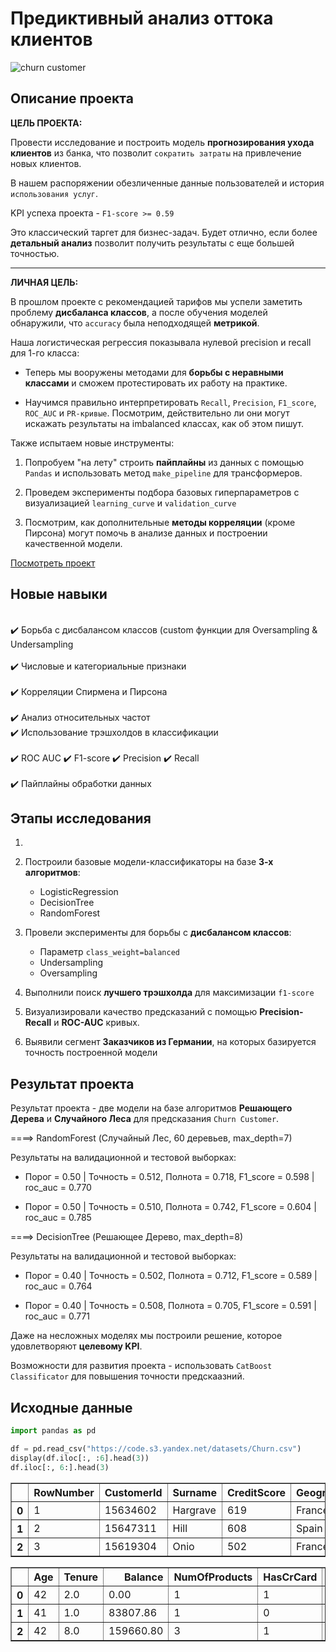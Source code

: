 # Предиктивный анализ оттока клиентов
![churn customer](https://static9.depositphotos.com/1202020/1221/i/600/depositphotos_12212262-stock-photo-marketing-campaign-business-success.jpg)
## Описание проекта

**ЦЕЛЬ ПРОЕКТА:**

Провести исследование и построить модель **прогнозирования ухода клиентов** из банка, что позволит `сократить затраты` на привлечение новых клиентов.

В нашем распоряжении обезличенные данные пользователей и история `использования услуг`.


KPI успеха проекта - `F1-score >= 0.59` 

Это классический таргет для бизнес-задач. Будет отлично, если более **детальный анализ** позволит получить результаты с еще большей точностью.

---

**ЛИЧНАЯ ЦЕЛЬ:**

В прошлом проекте с рекомендацией тарифов мы успели заметить проблему **дисбаланса классов**, а после обучения моделей обнаружили, что `accuracy` была неподходящей **метрикой**.

Наша логистическая регрессия показывала нулевой precision и recall для 1-го класса:

- Теперь мы вооружены  методами для **борьбы с неравными классами** и сможем протестировать их работу на практике. 


- Научимся правильно интерпретировать `Recall`, `Precision`, `F1_score`, `ROC_AUC` и `PR-кривые`. Посмотрим, действительно ли они могут искажать результаты на imbalanced классах, как об этом пишут.

Также испытаем новые инструменты:

1. Попробуем "на лету" строить **пайплайны** из данных с помощью `Pandas`  и использовать метод `make_pipeline` для трансформеров.


2. Проведем эксперименты подбора базовых гиперпараметров c визуализацией `learning_curve` и `validation_curve`


3. Посмотрим, как дополнительные **методы корреляции** (кроме Пирсона) могут помочь в анализе данных и построении качественной модели.


[Посмотреть проект](Customer_churn_prediction_v1.ipynb)

## Новые навыки

<div class="alert alert-success">
<br> ✔️ Борьба с дисбалансом классов (custom функции для Оversampling & Undersampling</br>
<br> ✔️ Числовые и категориальные признаки </br>
<br> ✔️ Корреляции Спирмена и Пирсона </br>
<br> ✔️ Анализ относительных частот</br> ✔️ Использование трэшхолдов в классификации </br>
<br> ✔️ ROC AUC ✔️ F1-score ✔️ Precision ✔️ Recall</br>
<br> ✔️ Пайплайны обработки данных</br>
</div>

## Этапы исследования

1. 

3. Построили базовые модели-классификаторы на базе **3-х алгоритмов**:

    - LogisticRegression
    - DecisionTree
    - RandomForest

4. Провели эксперименты для борьбы с **дисбалансом классов**:

    - Параметр `class_weight=balanced`
    - Undersampling 
    - Oversampling
    
5. Выполнили поиск **лучшего трэшхолда** для максимизации `f1-score`

6. Визуализировали качество предсказаний с помощью **Precision-Recall** и **ROC-AUC** кривых.

7. Выявили сегмент **Заказчиков из Германии**, на которых базируется точность построенной модели

## Результат проекта

Результат проекта  - две модели на базе алгоритмов **Решающего Дерева** и **Случайного Леса**
для предсказания `Churn Customer`.

====> RandomForest (Случайный Лес, 60 деревьев, max_depth=7)

Результаты на валидационной и тестовой выборках:

- Порог = 0.50 | Точность = 0.512, Полнота = 0.718, F1_score = 0.598 | roc_auc = 0.770

- Порог = 0.50 | Точность = 0.510, Полнота = 0.742, F1_score = 0.604 | roc_auc = 0.785

====> DecisionTree (Решающее Дерево, max_depth=8)

Результаты на валидационной и тестовой выборках:

- Порог = 0.40 | Точность = 0.502, Полнота = 0.712, F1_score = 0.589 | roc_auc = 0.764

- Порог = 0.40 | Точность = 0.508, Полнота = 0.705, F1_score = 0.591 | roc_auc = 0.771

Даже на несложных моделях мы построили решение, которое удовлетворяют **целевому KPI**.

Возможности для развития проекта - использовать `CatBoost Classificator` для повышения точности предскаазний.


## Исходные данные


```python
import pandas as pd

df = pd.read_csv("https://code.s3.yandex.net/datasets/Churn.csv")
display(df.iloc[:, :6].head(3))
df.iloc[:, 6:].head(3)
```


<div>

<table border="1" class="dataframe">
  <thead>
    <tr style="text-align: right;">
      <th></th>
      <th>RowNumber</th>
      <th>CustomerId</th>
      <th>Surname</th>
      <th>CreditScore</th>
      <th>Geography</th>
      <th>Gender</th>
    </tr>
  </thead>
  <tbody>
    <tr>
      <th>0</th>
      <td>1</td>
      <td>15634602</td>
      <td>Hargrave</td>
      <td>619</td>
      <td>France</td>
      <td>Female</td>
    </tr>
    <tr>
      <th>1</th>
      <td>2</td>
      <td>15647311</td>
      <td>Hill</td>
      <td>608</td>
      <td>Spain</td>
      <td>Female</td>
    </tr>
    <tr>
      <th>2</th>
      <td>3</td>
      <td>15619304</td>
      <td>Onio</td>
      <td>502</td>
      <td>France</td>
      <td>Female</td>
    </tr>
  </tbody>
</table>
</div>





<div>

<table border="1" class="dataframe">
  <thead>
    <tr style="text-align: right;">
      <th></th>
      <th>Age</th>
      <th>Tenure</th>
      <th>Balance</th>
      <th>NumOfProducts</th>
      <th>HasCrCard</th>
      <th>IsActiveMember</th>
      <th>EstimatedSalary</th>
      <th>Exited</th>
    </tr>
  </thead>
  <tbody>
    <tr>
      <th>0</th>
      <td>42</td>
      <td>2.0</td>
      <td>0.00</td>
      <td>1</td>
      <td>1</td>
      <td>1</td>
      <td>101348.88</td>
      <td>1</td>
    </tr>
    <tr>
      <th>1</th>
      <td>41</td>
      <td>1.0</td>
      <td>83807.86</td>
      <td>1</td>
      <td>0</td>
      <td>1</td>
      <td>112542.58</td>
      <td>0</td>
    </tr>
    <tr>
      <th>2</th>
      <td>42</td>
      <td>8.0</td>
      <td>159660.80</td>
      <td>3</td>
      <td>1</td>
      <td>0</td>
      <td>113931.57</td>
      <td>1</td>
    </tr>
  </tbody>
</table>
</div>


